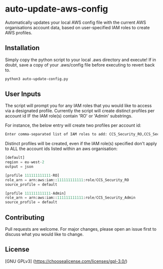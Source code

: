 # auto-update-aws-config
Automatically updates your local AWS config file with the current AWS organisations account data, based on user-specified IAM roles to create AWS profiles.

## Installation
Simply copy the python script to your local .aws directory and execute! If in doubt, save a copy of your .aws/config file before executing to revert back to.

```bash
python3 auto-update-config.py
```

## User Inputs
The script will prompt you for any IAM roles that you would like to access via a designated profile. Currently the script will create distinct profiles per account id IF the IAM role(s) contain 'RO' or 'Admin' substrings.

For instance, the below entry will create two profiles per account id:

```bash
Enter comma-separated list of IAM roles to add: CCS_Security_RO,CCS_Security_Admin
```

Distinct profiles will be created, even if the IAM role(s) specified don't apply to ALL the account ids listed within an aws organisation:

```python
[default]
region = eu-west-2
output = json

[profile 111111111111-RO]
role_arn = arn:aws:iam::111111111111:role/CCS_Security_RO
source_profile = default

[profile 111111111111-Admin]
role_arn = arn:aws:iam::111111111111:role/CCS_Security_Admin
source_profile = default
```
## Contributing
Pull requests are welcome. For major changes, please open an issue first to discuss what you would like to change.

## License

[GNU GPLv3]
(https://choosealicense.com/licenses/gpl-3.0/)
